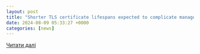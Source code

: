 ```yaml
---
layout: post
title: "Shorter TLS certificate lifespans expected to complicate management efforts - Help Net Security"
date: 2024-08-09 05:33:27 +0000
categories: [news]
---
```


[Читати далі](https://www.helpnetsecurity.com/2024/08/09/certificate-lifespans/)
